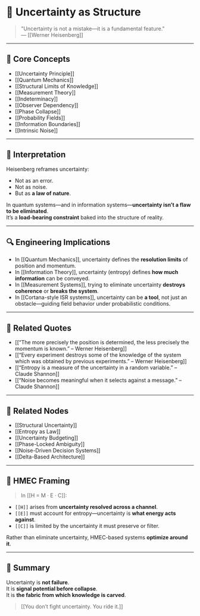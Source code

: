 # 🎯 Uncertainty as Structure

> "Uncertainty is not a mistake—it is a fundamental feature."  
> — [[Werner Heisenberg]]

---

## 🧠 Core Concepts

- [[Uncertainty Principle]]
- [[Quantum Mechanics]]
- [[Structural Limits of Knowledge]]
- [[Measurement Theory]]
- [[Indeterminacy]]
- [[Observer Dependency]]
- [[Phase Collapse]]
- [[Probability Fields]]
- [[Information Boundaries]]
- [[Intrinsic Noise]]

---

## 🧬 Interpretation

Heisenberg reframes uncertainty:

- Not as an error.
- Not as noise.
- But as **a law of nature**.

In quantum systems—and in information systems—**uncertainty isn’t a flaw to be eliminated**.  
It’s a **load-bearing constraint** baked into the structure of reality.

---

## 🔍 Engineering Implications

- In [[Quantum Mechanics]], uncertainty defines the **resolution limits** of position and momentum.
- In [[Information Theory]], uncertainty (entropy) defines **how much information** can be conveyed.
- In [[Measurement Systems]], trying to eliminate uncertainty **destroys coherence** or **breaks the system**.
- In [[Cortana-style ISR systems]], uncertainty can be **a tool**, not just an obstacle—guiding field behavior under probabilistic conditions.

---

## 🔗 Related Quotes

- [[“The more precisely the position is determined, the less precisely the momentum is known.” – Werner Heisenberg]]
- [[“Every experiment destroys some of the knowledge of the system which was obtained by previous experiments.” – Werner Heisenberg]]
- [[“Entropy is a measure of the uncertainty in a random variable.” – Claude Shannon]]
- [[“Noise becomes meaningful when it selects against a message.” – Claude Shannon]]

---

## 📂 Related Nodes

- [[Structural Uncertainty]]
- [[Entropy as Law]]
- [[Uncertainty Budgeting]]
- [[Phase-Locked Ambiguity]]
- [[Noise-Driven Decision Systems]]
- [[Delta-Based Architecture]]

---

## 🧬 HMEC Framing

> In [[H = M · E · C]]:

- `[[H]]` arises from **uncertainty resolved across a channel**.
- `[[E]]` must account for entropy—uncertainty is **what energy acts against**.
- `[[C]]` is limited by the uncertainty it must preserve or filter.

Rather than eliminate uncertainty, HMEC-based systems **optimize around it**.

---

## 🧩 Summary

Uncertainty is **not failure**.  
It is **signal potential before collapse**.  
It is **the fabric from which knowledge is carved**.

> [[You don’t fight uncertainty. You ride it.]]

